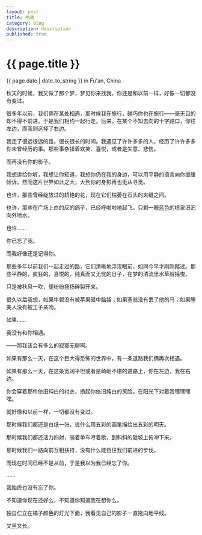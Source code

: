 ```yaml
---
layout: post
title: 相遇 
category: blog
description: description
published: true
---
```


{{ page.title }}
====
{{ page.date | date_to_string }} in Fu'an, China

秋天的时候，我又做了那个梦，梦见你来找我，你还是和以前一样，好像一切都没有变过。

很多年以前，我们俩在某处相遇，那时候我在旅行，碰巧你也在旅行——毫无目的却不得不前进。于是我们相约一起行走。后来，在某个不知去向的十字路口，你往左边，而我则选择了右边。

我走了很远很远的路，很长很长的时间。我遇见了许许多多的人，经历了许许多多你未曾经历的事。那些事杂揉着欢笑、喜悦，或者是失意、悲伤。

而再没有你的影子。



我想讲给你听，我想让你知道，我想你仍在我的身边，可以用平静的语言向你缓缓倾诉。然而这片世界如此之大，大到你的身影再也无从寻觅。

也许，那些曾经绽放过的娇艳的花，现在它们枯萎在石头的夹缝之间。

也许，那些在广场上白的灰的鸽子，已经呼啦啦地起飞。只剩一眼蓝色的喷泉汩汩向外喷水。

也许......

你已忘了我。

而我好像还是记得你。

那些多年以前我们一起走过的路，它们清晰地浮现眼前，如同今早才刚刚踏过。那些平静的，疯狂的，喜悦的，纯真而又无忧的日子，在梦的清流里水草般摇曳。

只是被秋风一吹，便纷纷扬扬碎裂开来。

很久以后我想，如果牛顿没有被苹果砸中脑袋；如果塞翁没有丢了他的马；如果睡美人没有被王子亲吻。

如果......

我没有和你相遇。

——那我该会有多么的寂寞无聊啊。

如果有那么一天，在这个巨大得恐怖的世界中，有一条道路我们俩再次相遇。

如果有那么一天，在这条宽阔平坦或者是崎岖不堪的道路上，你在左边，我在右边。

你会穿着那件依旧纯白的衬衣，扬起你依旧纯白的笑脸，在阳光下对着我嘿嘿嘿嘿。

就好像和以前一样，一切都没有变过。

那时候我们都还是白纸一张，说什么用五彩的画笔描绘出五彩的明天。

那时候我们都还活力四射，骑着单车哼着歌，到斜斜的陡坡上俯冲下来。

那时候我们一路向前互相扶持，没有什么能挡住我们前进的步伐。

而现在时间已经不是从前，于是我以为我已经忘了你。

……

我始终也没有忘了你。

不知道你现在还好么，不知道你知道我在想你么。

独自伫立在橘子颜色的灯光下面，我看见自己的影子一直拖向地平线。

又黑又长。